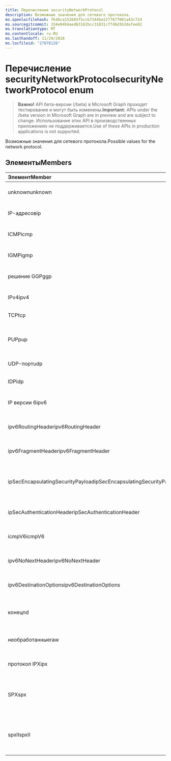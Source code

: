```yaml
---
title: Перечисление securityNetworkProtocol
description: Возможные значения для сетевого протокола.
ms.openlocfilehash: f646ca152685f5ccb7344be2277877001a43c724
ms.sourcegitcommit: 334e84b4aed63162bcc31831cffd6d363dafee02
ms.translationtype: MT
ms.contentlocale: ru-RU
ms.lasthandoff: 11/29/2018
ms.locfileid: "27078126"
---
```

# <a name="securitynetworkprotocol-enum"></a><span data-ttu-id="d1d28-103">Перечисление securityNetworkProtocol</span><span class="sxs-lookup"><span data-stu-id="d1d28-103">securityNetworkProtocol enum</span></span>

> <span data-ttu-id="d1d28-104">**Важно!** API бета-версии (/beta) в Microsoft Graph проходят тестирование и могут быть изменены.</span><span class="sxs-lookup"><span data-stu-id="d1d28-104">**Important:** APIs under the /beta version in Microsoft Graph are in preview and are subject to change.</span></span> <span data-ttu-id="d1d28-105">Использование этих API в производственных приложениях не поддерживается.</span><span class="sxs-lookup"><span data-stu-id="d1d28-105">Use of these APIs in production applications is not supported.</span></span>

<span data-ttu-id="d1d28-106">Возможные значения для сетевого протокола.</span><span class="sxs-lookup"><span data-stu-id="d1d28-106">Possible values for the network protocol.</span></span>

## <a name="members"></a><span data-ttu-id="d1d28-107">Элементы</span><span class="sxs-lookup"><span data-stu-id="d1d28-107">Members</span></span>

|<span data-ttu-id="d1d28-108">Элемент</span><span class="sxs-lookup"><span data-stu-id="d1d28-108">Member</span></span>|<span data-ttu-id="d1d28-109">Значение</span><span class="sxs-lookup"><span data-stu-id="d1d28-109">Value</span></span>|<span data-ttu-id="d1d28-110">Description</span><span class="sxs-lookup"><span data-stu-id="d1d28-110">Description</span></span>|
|:---|:---|:---|
|<span data-ttu-id="d1d28-111">unknown</span><span class="sxs-lookup"><span data-stu-id="d1d28-111">unknown</span></span>|<span data-ttu-id="d1d28-112">-1</span><span class="sxs-lookup"><span data-stu-id="d1d28-112">-1</span></span>|<span data-ttu-id="d1d28-113">Неизвестный протокол.</span><span class="sxs-lookup"><span data-stu-id="d1d28-113">Unknown protocol.</span></span>|
|<span data-ttu-id="d1d28-114">IP-адресов</span><span class="sxs-lookup"><span data-stu-id="d1d28-114">ip</span></span>|<span data-ttu-id="d1d28-115">0</span><span class="sxs-lookup"><span data-stu-id="d1d28-115">0</span></span>|<span data-ttu-id="d1d28-116">Протокол Интернета.</span><span class="sxs-lookup"><span data-stu-id="d1d28-116">Internet Protocol.</span></span>|
|<span data-ttu-id="d1d28-117">ICMP</span><span class="sxs-lookup"><span data-stu-id="d1d28-117">icmp</span></span>|<span data-ttu-id="d1d28-118">1</span><span class="sxs-lookup"><span data-stu-id="d1d28-118">1</span></span>| <span data-ttu-id="d1d28-119">Протокол ICMP.</span><span class="sxs-lookup"><span data-stu-id="d1d28-119">Internet Control Message Protocol.</span></span>|
|<span data-ttu-id="d1d28-120">IGMP</span><span class="sxs-lookup"><span data-stu-id="d1d28-120">igmp</span></span>|<span data-ttu-id="d1d28-121">2</span><span class="sxs-lookup"><span data-stu-id="d1d28-121">2</span></span>| <span data-ttu-id="d1d28-122">Протокол IGMP.</span><span class="sxs-lookup"><span data-stu-id="d1d28-122">Internet Group Management Protocol.</span></span>|
|<span data-ttu-id="d1d28-123">решение GGP</span><span class="sxs-lookup"><span data-stu-id="d1d28-123">ggp</span></span>|<span data-ttu-id="d1d28-124">3</span><span class="sxs-lookup"><span data-stu-id="d1d28-124">3</span></span>| <span data-ttu-id="d1d28-125">Протокол шлюз-шлюз.</span><span class="sxs-lookup"><span data-stu-id="d1d28-125">Gateway To Gateway Protocol.</span></span>|
|<span data-ttu-id="d1d28-126">IPv4</span><span class="sxs-lookup"><span data-stu-id="d1d28-126">ipv4</span></span>|<span data-ttu-id="d1d28-127">4</span><span class="sxs-lookup"><span data-stu-id="d1d28-127">4</span></span>| <span data-ttu-id="d1d28-128">Протокол IP версии 4.</span><span class="sxs-lookup"><span data-stu-id="d1d28-128">Internet Protocol version 4.</span></span>|
|<span data-ttu-id="d1d28-129">TCP</span><span class="sxs-lookup"><span data-stu-id="d1d28-129">tcp</span></span>|<span data-ttu-id="d1d28-130">6</span><span class="sxs-lookup"><span data-stu-id="d1d28-130">6</span></span>| <span data-ttu-id="d1d28-131">Протокол.</span><span class="sxs-lookup"><span data-stu-id="d1d28-131">Transmission Control Protocol.</span></span>|
|<span data-ttu-id="d1d28-132">PUP</span><span class="sxs-lookup"><span data-stu-id="d1d28-132">pup</span></span>|<span data-ttu-id="d1d28-133">12</span><span class="sxs-lookup"><span data-stu-id="d1d28-133">12</span></span>| <span data-ttu-id="d1d28-134">Протокол универсальные пакетов PARC.</span><span class="sxs-lookup"><span data-stu-id="d1d28-134">PARC Universal Packet Protocol.</span></span>|
|<span data-ttu-id="d1d28-135">UDP-порт</span><span class="sxs-lookup"><span data-stu-id="d1d28-135">udp</span></span>|<span data-ttu-id="d1d28-136">17</span><span class="sxs-lookup"><span data-stu-id="d1d28-136">17</span></span>| <span data-ttu-id="d1d28-137">Протокол.</span><span class="sxs-lookup"><span data-stu-id="d1d28-137">User Datagram Protocol.</span></span>|
|<span data-ttu-id="d1d28-138">IDP</span><span class="sxs-lookup"><span data-stu-id="d1d28-138">idp</span></span>|<span data-ttu-id="d1d28-139">22</span><span class="sxs-lookup"><span data-stu-id="d1d28-139">22</span></span>| <span data-ttu-id="d1d28-140">Протокол Интернета.</span><span class="sxs-lookup"><span data-stu-id="d1d28-140">Internet Datagram Protocol.</span></span>|
|<span data-ttu-id="d1d28-141">IP версии 6</span><span class="sxs-lookup"><span data-stu-id="d1d28-141">ipv6</span></span>|<span data-ttu-id="d1d28-142">41</span><span class="sxs-lookup"><span data-stu-id="d1d28-142">41</span></span>| <span data-ttu-id="d1d28-143">Протокол IP версии 6 (ipv6).</span><span class="sxs-lookup"><span data-stu-id="d1d28-143">Internet Protocol version 6 (ipv6).</span></span>|
|<span data-ttu-id="d1d28-144">ipv6RoutingHeader</span><span class="sxs-lookup"><span data-stu-id="d1d28-144">ipv6RoutingHeader</span></span>|<span data-ttu-id="d1d28-145">43</span><span class="sxs-lookup"><span data-stu-id="d1d28-145">43</span></span>| <span data-ttu-id="d1d28-146">Заголовок маршрутизации IPv6.</span><span class="sxs-lookup"><span data-stu-id="d1d28-146">ipv6 Routing header.</span></span>|
|<span data-ttu-id="d1d28-147">ipv6FragmentHeader</span><span class="sxs-lookup"><span data-stu-id="d1d28-147">ipv6FragmentHeader</span></span>|<span data-ttu-id="d1d28-148">44</span><span class="sxs-lookup"><span data-stu-id="d1d28-148">44</span></span>| <span data-ttu-id="d1d28-149">Заголовок IPv6 фрагмент кода.</span><span class="sxs-lookup"><span data-stu-id="d1d28-149">ipv6 Fragment header.</span></span>|
|<span data-ttu-id="d1d28-150">ipSecEncapsulatingSecurityPayload</span><span class="sxs-lookup"><span data-stu-id="d1d28-150">ipSecEncapsulatingSecurityPayload</span></span>|<span data-ttu-id="d1d28-151">50</span><span class="sxs-lookup"><span data-stu-id="d1d28-151">50</span></span>| <span data-ttu-id="d1d28-152">Инкапсуляция полезных данных безопасности заголовка IPv6.</span><span class="sxs-lookup"><span data-stu-id="d1d28-152">ipv6 Encapsulating Security Payload header.</span></span>|
|<span data-ttu-id="d1d28-153">ipSecAuthenticationHeader</span><span class="sxs-lookup"><span data-stu-id="d1d28-153">ipSecAuthenticationHeader</span></span>|<span data-ttu-id="d1d28-154">51</span><span class="sxs-lookup"><span data-stu-id="d1d28-154">51</span></span>| <span data-ttu-id="d1d28-155">Заголовок проверки подлинности IPv6.</span><span class="sxs-lookup"><span data-stu-id="d1d28-155">ipv6 Authentication header.</span></span>|
|<span data-ttu-id="d1d28-156">icmpV6</span><span class="sxs-lookup"><span data-stu-id="d1d28-156">icmpV6</span></span>|<span data-ttu-id="d1d28-157">58</span><span class="sxs-lookup"><span data-stu-id="d1d28-157">58</span></span>| <span data-ttu-id="d1d28-158">Протокол ICMP для ipv6.</span><span class="sxs-lookup"><span data-stu-id="d1d28-158">Internet Control Message Protocol for ipv6.</span></span>|
|<span data-ttu-id="d1d28-159">ipv6NoNextHeader</span><span class="sxs-lookup"><span data-stu-id="d1d28-159">ipv6NoNextHeader</span></span>|<span data-ttu-id="d1d28-160">59</span><span class="sxs-lookup"><span data-stu-id="d1d28-160">59</span></span>| <span data-ttu-id="d1d28-161">IPv6 не следующий заголовок.</span><span class="sxs-lookup"><span data-stu-id="d1d28-161">ipv6 No next header.</span></span>|
|<span data-ttu-id="d1d28-162">ipv6DestinationOptions</span><span class="sxs-lookup"><span data-stu-id="d1d28-162">ipv6DestinationOptions</span></span>|<span data-ttu-id="d1d28-163">60</span><span class="sxs-lookup"><span data-stu-id="d1d28-163">60</span></span>| <span data-ttu-id="d1d28-164">Параметры места назначения заголовка IPv6.</span><span class="sxs-lookup"><span data-stu-id="d1d28-164">ipv6 Destination Options header.</span></span>|
|<span data-ttu-id="d1d28-165">конец</span><span class="sxs-lookup"><span data-stu-id="d1d28-165">nd</span></span>|<span data-ttu-id="d1d28-166">77</span><span class="sxs-lookup"><span data-stu-id="d1d28-166">77</span></span>| <span data-ttu-id="d1d28-167">NET протокол диска (неофициальный).</span><span class="sxs-lookup"><span data-stu-id="d1d28-167">Net Disk Protocol (unofficial).</span></span>|
|<span data-ttu-id="d1d28-168">необработанные</span><span class="sxs-lookup"><span data-stu-id="d1d28-168">raw</span></span>|<span data-ttu-id="d1d28-169">255</span><span class="sxs-lookup"><span data-stu-id="d1d28-169">255</span></span>| <span data-ttu-id="d1d28-170">Необработанные пакетов протокола IP-адресов.</span><span class="sxs-lookup"><span data-stu-id="d1d28-170">Raw IP packet protocol.</span></span>|
|<span data-ttu-id="d1d28-171">протокол IPX</span><span class="sxs-lookup"><span data-stu-id="d1d28-171">ipx</span></span>|<span data-ttu-id="d1d28-172">1000</span><span class="sxs-lookup"><span data-stu-id="d1d28-172">1000</span></span>| <span data-ttu-id="d1d28-173">Протокол Exchange пакетов.</span><span class="sxs-lookup"><span data-stu-id="d1d28-173">Internet Packet Exchange Protocol.</span></span>|
|<span data-ttu-id="d1d28-174">SPX</span><span class="sxs-lookup"><span data-stu-id="d1d28-174">spx</span></span>|<span data-ttu-id="d1d28-175">1256</span><span class="sxs-lookup"><span data-stu-id="d1d28-175">1256</span></span>| <span data-ttu-id="d1d28-176">Протокол виртуализированный пакет Exchange.</span><span class="sxs-lookup"><span data-stu-id="d1d28-176">Sequenced Packet Exchange protocol.</span></span>|
|<span data-ttu-id="d1d28-177">spxII</span><span class="sxs-lookup"><span data-stu-id="d1d28-177">spxII</span></span>|<span data-ttu-id="d1d28-178">1257</span><span class="sxs-lookup"><span data-stu-id="d1d28-178">1257</span></span>| <span data-ttu-id="d1d28-179">Виртуализированный пакет Exchange версии 2 протокола.</span><span class="sxs-lookup"><span data-stu-id="d1d28-179">Sequenced Packet Exchange version 2 protocol.</span></span>|
